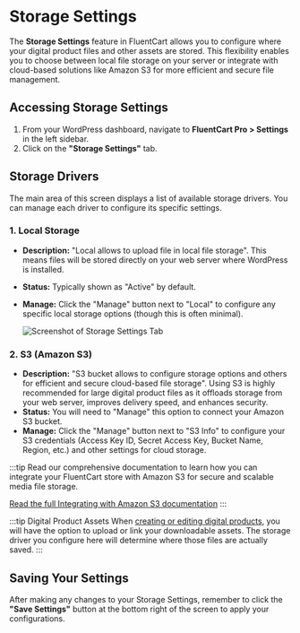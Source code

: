 # Storage Settings

The **Storage Settings** feature in FluentCart allows you to configure where your digital product files and other assets are stored. This flexibility enables you to choose between local file storage on your server or integrate with cloud-based solutions like Amazon S3 for more efficient and secure file management.

## Accessing Storage Settings

1.  From your WordPress dashboard, navigate to **FluentCart Pro > Settings** in the left sidebar.
2.  Click on the **"Storage Settings"** tab.

## Storage Drivers

The main area of this screen displays a list of available storage drivers. You can manage each driver to configure its specific settings.

### 1. Local Storage

* **Description:** "Local allows to upload file in local file storage". This means files will be stored directly on your web server where WordPress is installed.
* **Status:** Typically shown as "Active" by default.
* **Manage:** Click the "Manage" button next to "Local" to configure any specific local storage options (though this is often minimal).

    ![Screenshot of Storage Settings Tab](/images/settings-configuration/storage/storage-settings-tab.png)

### 2. S3 (Amazon S3)

* **Description:** "S3 bucket allows to configure storage options and others for efficient and secure cloud-based file storage". Using S3 is highly recommended for large digital product files as it offloads storage from your web server, improves delivery speed, and enhances security.
* **Status:** You will need to "Manage" this option to connect your Amazon S3 bucket.
* **Manage:** Click the "Manage" button next to "S3 Info" to configure your S3 credentials (Access Key ID, Secret Access Key, Bucket Name, Region, etc.) and other settings for cloud storage.

:::tip
Read our comprehensive documentation to learn how you can integrate your FluentCart store with Amazon S3 for secure and scalable media file storage.

[Read the full Integrating with Amazon S3 documentation](/guide/Integrations/amazon-s3-integration.md)
:::

:::tip Digital Product Assets
When [creating or editing digital products](/product-types-creation/creating-digital-products), you will have the option to upload or link your downloadable assets. The storage driver you configure here will determine where those files are actually saved.
:::

## Saving Your Settings

After making any changes to your Storage Settings, remember to click the **"Save Settings"** button at the bottom right of the screen to apply your configurations.


